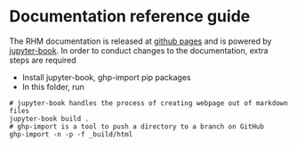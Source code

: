 # Documentation reference guide

The RHM documentation is released at [github pages](https://silence2107.github.io/Rotochemical-heating-manager) 
and is powered by [jupyter-book](https://jupyterbook.org/en/stable/intro.html). In order to conduct changes to the documentation,
extra steps are required
  - Install jupyter-book, ghp-import pip packages
  - In this folder, run
```{bash}
# jupyter-book handles the process of creating webpage out of markdown files
jupyter-book build .
# ghp-import is a tool to push a directory to a branch on GitHub
ghp-import -n -p -f _build/html
```
